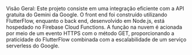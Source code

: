Visão Geral:
Este projeto consiste em uma integração eficiente com a API gratuita do Gemini da Google. O front end foi construído utilizando FlutterFlow, enquanto o back end, desenvolvido em Node.js, está hospedado no Firebase Cloud Functions. A função na nuvem é acionada por meio de um evento HTTPS com o método GET, proporcionando a praticidade do FlutterFlow combinada com a escalabilidade de um serviço serverless do Google.
